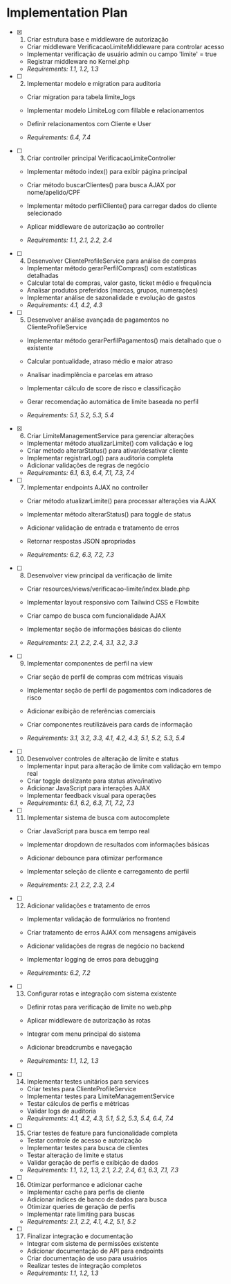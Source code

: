 # Implementation Plan

- [x] 1. Criar estrutura base e middleware de autorização


  - Criar middleware VerificacaoLimiteMiddleware para controlar acesso
  - Implementar verificação de usuário admin ou campo 'limite' = true
  - Registrar middleware no Kernel.php
  - _Requirements: 1.1, 1.2, 1.3_



- [ ] 2. Implementar modelo e migration para auditoria
  - Criar migration para tabela limite_logs
  - Implementar modelo LimiteLog com fillable e relacionamentos


  - Definir relacionamentos com Cliente e User
  - _Requirements: 6.4, 7.4_

- [ ] 3. Criar controller principal VerificacaoLimiteController
  - Implementar método index() para exibir página principal


  - Criar método buscarClientes() para busca AJAX por nome/apelido/CPF
  - Implementar método perfilCliente() para carregar dados do cliente selecionado
  - Aplicar middleware de autorização ao controller
  - _Requirements: 1.1, 2.1, 2.2, 2.4_



- [ ] 4. Desenvolver ClienteProfileService para análise de compras
  - Implementar método gerarPerfilCompras() com estatísticas detalhadas
  - Calcular total de compras, valor gasto, ticket médio e frequência
  - Analisar produtos preferidos (marcas, grupos, numerações)
  - Implementar análise de sazonalidade e evolução de gastos
  - _Requirements: 4.1, 4.2, 4.3_



- [ ] 5. Desenvolver análise avançada de pagamentos no ClienteProfileService
  - Implementar método gerarPerfilPagamentos() mais detalhado que o existente
  - Calcular pontualidade, atraso médio e maior atraso
  - Analisar inadimplência e parcelas em atraso


  - Implementar cálculo de score de risco e classificação
  - Gerar recomendação automática de limite baseada no perfil
  - _Requirements: 5.1, 5.2, 5.3, 5.4_

- [x] 6. Criar LimiteManagementService para gerenciar alterações


  - Implementar método atualizarLimite() com validação e log
  - Criar método alterarStatus() para ativar/desativar cliente
  - Implementar registrarLog() para auditoria completa
  - Adicionar validações de regras de negócio
  - _Requirements: 6.1, 6.3, 6.4, 7.1, 7.3, 7.4_


- [ ] 7. Implementar endpoints AJAX no controller
  - Criar método atualizarLimite() para processar alterações via AJAX
  - Implementar método alterarStatus() para toggle de status
  - Adicionar validação de entrada e tratamento de erros
  - Retornar respostas JSON apropriadas

  - _Requirements: 6.2, 6.3, 7.2, 7.3_

- [ ] 8. Desenvolver view principal da verificação de limite
  - Criar resources/views/verificacao-limite/index.blade.php
  - Implementar layout responsivo com Tailwind CSS e Flowbite
  - Criar campo de busca com funcionalidade AJAX

  - Implementar seção de informações básicas do cliente
  - _Requirements: 2.1, 2.2, 2.4, 3.1, 3.2, 3.3_

- [ ] 9. Implementar componentes de perfil na view
  - Criar seção de perfil de compras com métricas visuais
  - Implementar seção de perfil de pagamentos com indicadores de risco

  - Adicionar exibição de referências comerciais
  - Criar componentes reutilizáveis para cards de informação
  - _Requirements: 3.1, 3.2, 3.3, 4.1, 4.2, 4.3, 5.1, 5.2, 5.3, 5.4_

- [ ] 10. Desenvolver controles de alteração de limite e status
  - Implementar input para alteração de limite com validação em tempo real
  - Criar toggle deslizante para status ativo/inativo
  - Adicionar JavaScript para interações AJAX
  - Implementar feedback visual para operações
  - _Requirements: 6.1, 6.2, 6.3, 7.1, 7.2, 7.3_





- [ ] 11. Implementar sistema de busca com autocomplete
  - Criar JavaScript para busca em tempo real
  - Implementar dropdown de resultados com informações básicas
  - Adicionar debounce para otimizar performance
  - Implementar seleção de cliente e carregamento de perfil

  - _Requirements: 2.1, 2.2, 2.3, 2.4_

- [ ] 12. Adicionar validações e tratamento de erros
  - Implementar validação de formulários no frontend
  - Criar tratamento de erros AJAX com mensagens amigáveis
  - Adicionar validações de regras de negócio no backend

  - Implementar logging de erros para debugging
  - _Requirements: 6.2, 7.2_

- [ ] 13. Configurar rotas e integração com sistema existente
  - Definir rotas para verificação de limite no web.php
  - Aplicar middleware de autorização às rotas


  - Integrar com menu principal do sistema
  - Adicionar breadcrumbs e navegação
  - _Requirements: 1.1, 1.2, 1.3_

- [ ] 14. Implementar testes unitários para services
  - Criar testes para ClienteProfileService
  - Implementar testes para LimiteManagementService
  - Testar cálculos de perfis e métricas
  - Validar logs de auditoria
  - _Requirements: 4.1, 4.2, 4.3, 5.1, 5.2, 5.3, 5.4, 6.4, 7.4_

- [ ] 15. Criar testes de feature para funcionalidade completa
  - Testar controle de acesso e autorização
  - Implementar testes para busca de clientes
  - Testar alteração de limite e status
  - Validar geração de perfis e exibição de dados
  - _Requirements: 1.1, 1.2, 1.3, 2.1, 2.2, 2.4, 6.1, 6.3, 7.1, 7.3_

- [ ] 16. Otimizar performance e adicionar cache
  - Implementar cache para perfis de cliente
  - Adicionar índices de banco de dados para busca
  - Otimizar queries de geração de perfis
  - Implementar rate limiting para buscas
  - _Requirements: 2.1, 2.2, 4.1, 4.2, 5.1, 5.2_

- [ ] 17. Finalizar integração e documentação
  - Integrar com sistema de permissões existente
  - Adicionar documentação de API para endpoints
  - Criar documentação de uso para usuários
  - Realizar testes de integração completos
  - _Requirements: 1.1, 1.2, 1.3_